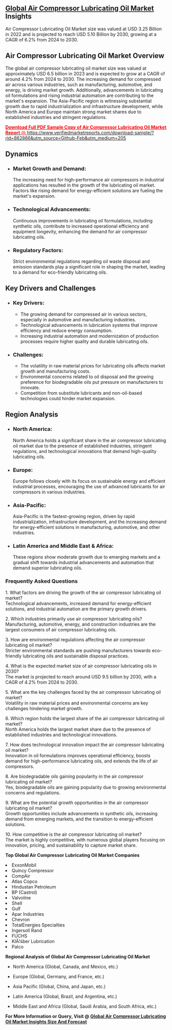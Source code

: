 <h2><a href="https://www.verifiedmarketreports.com/download-sample/?rid=862866&amp;utm_source=Github&amp;utm_medium=205" target="_blank">Global Air Compressor Lubricating Oil Market</a> Insights</h2><p>Air Compressor Lubricating Oil Market size was valued at USD 3.25 Billion in 2022 and is projected to reach USD 5.10 Billion by 2030, growing at a CAGR of 6.2% from 2024 to 2030.</p><p> <h2>Air Compressor Lubricating Oil Market Overview</h2> <p>The global air compressor lubricating oil market size was valued at approximately USD 6.5 billion in 2023 and is expected to grow at a CAGR of around 4.2% from 2024 to 2030. The increasing demand for compressed air across various industries, such as manufacturing, automotive, and energy, is driving market growth. Additionally, advancements in lubricating oil formulations and rising industrial automation are contributing to the market's expansion. The Asia-Pacific region is witnessing substantial growth due to rapid industrialization and infrastructure development, while North America and Europe maintain strong market shares due to established industries and stringent regulations.</p> <p><a href="#"><p><span class=""><span style="color: #ff0000;"><strong>Download Full PDF Sample Copy of Air Compressor Lubricating Oil Market Report</strong> @ </span><a href="https://www.verifiedmarketreports.com/download-sample/?rid=862866&amp;utm_source=Github-Feb&amp;utm_medium=205" target="_blank">https://www.verifiedmarketreports.com/download-sample/?rid=862866&amp;utm_source=Github-Feb&amp;utm_medium=205</a></span></p></a></p> <h2>Dynamics</h2> <ul> <li><h3>Market Growth and Demand: </h3>The increasing need for high-performance air compressors in industrial applications has resulted in the growth of the lubricating oil market. Factors like rising demand for energy-efficient solutions are fueling the market's expansion.</li> <li><h3>Technological Advancements: </h3>Continuous improvements in lubricating oil formulations, including synthetic oils, contribute to increased operational efficiency and equipment longevity, enhancing the demand for air compressor lubricating oils.</li> <li><h3>Regulatory Factors: </h3>Strict environmental regulations regarding oil waste disposal and emission standards play a significant role in shaping the market, leading to a demand for eco-friendly lubricating oils.</li> </ul> <h2>Key Drivers and Challenges</h2> <ul> <li><h3>Key Drivers:</h3> <ul> <li>The growing demand for compressed air in various sectors, especially in automotive and manufacturing industries.</li> <li>Technological advancements in lubrication systems that improve efficiency and reduce energy consumption.</li> <li>Increasing industrial automation and modernization of production processes require higher quality and durable lubricating oils.</li> </ul> </li> <li><h3>Challenges:</h3> <ul> <li>The volatility in raw material prices for lubricating oils affects market growth and manufacturing costs.</li> <li>Environmental concerns related to oil disposal and the growing preference for biodegradable oils put pressure on manufacturers to innovate.</li> <li>Competition from substitute lubricants and non-oil-based technologies could hinder market expansion.</li> </ul> </li> </ul> <h2>Region Analysis</h2> <ul> <li><h3>North America: </h3>North America holds a significant share in the air compressor lubricating oil market due to the presence of established industries, stringent regulations, and technological innovations that demand high-quality lubricating oils.</li> <li><h3>Europe: </h3>Europe follows closely with its focus on sustainable energy and efficient industrial processes, encouraging the use of advanced lubricants for air compressors in various industries.</li> <li><h3>Asia-Pacific: </h3>Asia-Pacific is the fastest-growing region, driven by rapid industrialization, infrastructure development, and the increasing demand for energy-efficient solutions in manufacturing, automotive, and other industries.</li> <li><h3>Latin America and Middle East & Africa: </h3>These regions show moderate growth due to emerging markets and a gradual shift towards industrial advancements and automation that demand superior lubricating oils.</li> </ul> <h3>Frequently Asked Questions</h3> <p>1. What factors are driving the growth of the air compressor lubricating oil market? <br>Technological advancements, increased demand for energy-efficient solutions, and industrial automation are the primary growth drivers.</p> <p>2. Which industries primarily use air compressor lubricating oils? <br>Manufacturing, automotive, energy, and construction industries are the largest consumers of air compressor lubricating oils.</p> <p>3. How are environmental regulations affecting the air compressor lubricating oil market? <br>Stricter environmental standards are pushing manufacturers towards eco-friendly lubricating oils and sustainable disposal practices.</p> <p>4. What is the expected market size of air compressor lubricating oils in 2030? <br>The market is projected to reach around USD 9.5 billion by 2030, with a CAGR of 4.2% from 2024 to 2030.</p> <p>5. What are the key challenges faced by the air compressor lubricating oil market? <br>Volatility in raw material prices and environmental concerns are key challenges hindering market growth.</p> <p>6. Which region holds the largest share of the air compressor lubricating oil market? <br>North America holds the largest market share due to the presence of established industries and technological innovations.</p> <p>7. How does technological innovation impact the air compressor lubricating oil market? <br>Innovation in oil formulations improves operational efficiency, boosts demand for high-performance lubricating oils, and extends the life of air compressors.</p> <p>8. Are biodegradable oils gaining popularity in the air compressor lubricating oil market? <br>Yes, biodegradable oils are gaining popularity due to growing environmental concerns and regulations.</p> <p>9. What are the potential growth opportunities in the air compressor lubricating oil market? <br>Growth opportunities include advancements in synthetic oils, increasing demand from emerging markets, and the transition to energy-efficient solutions.</p> <p>10. How competitive is the air compressor lubricating oil market? <br>The market is highly competitive, with numerous global players focusing on innovation, pricing, and sustainability to capture market share.</p> </p><p><strong>Top Global Air Compressor Lubricating Oil Market Companies</strong></p><div data-test-id=""><p><li>ExxonMobil</li><li> Quincy Compressor</li><li> CompAir</li><li> Atlas Copco</li><li> Hindustan Petroleum</li><li> BP (Castrol)</li><li> Valvoline</li><li> Shell</li><li> Gulf</li><li> Apar Industries</li><li> Chevron</li><li> TotalEnergies Specialties</li><li> Ingersoll Rand</li><li> FUCHS</li><li> KlÃ¼ber Lubrication</li><li> Palco</li></p><div><strong>Regional Analysis of&nbsp;Global Air Compressor Lubricating Oil Market</strong></div><ul><li dir="ltr"><p dir="ltr">North America&nbsp;(Global, Canada, and Mexico, etc.)</p></li><li dir="ltr"><p dir="ltr">Europe (Global, Germany, and France, etc.)</p></li><li dir="ltr"><p dir="ltr">Asia Pacific&nbsp;(Global, China, and Japan, etc.)</p></li><li dir="ltr"><p dir="ltr">Latin America&nbsp;(Global, Brazil, and Argentina, etc.)</p></li><li dir="ltr">Middle East and Africa&nbsp;(Global, Saudi Arabia, and South Africa, etc.)</li></ul><p><strong>For More Information or Query, Visit @&nbsp;</strong><strong><a href="https://www.verifiedmarketreports.com/product/air-compressor-lubricating-oil-market/?utm_source=Github&amp;utm_medium=205" target="_blank">Global Air Compressor Lubricating Oil Market Insights Size And Forecast</a></strong></p></div>
